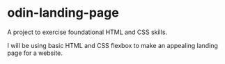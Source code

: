 # odin-landing-page
A project to exercise foundational HTML and CSS skills.

I will be using basic HTML and CSS flexbox to make an appealing landing page for a website.